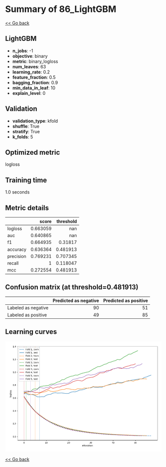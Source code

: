# Summary of 86_LightGBM

[<< Go back](../README.md)


## LightGBM
- **n_jobs**: -1
- **objective**: binary
- **metric**: binary_logloss
- **num_leaves**: 63
- **learning_rate**: 0.2
- **feature_fraction**: 0.5
- **bagging_fraction**: 0.9
- **min_data_in_leaf**: 10
- **explain_level**: 0

## Validation
 - **validation_type**: kfold
 - **shuffle**: True
 - **stratify**: True
 - **k_folds**: 5

## Optimized metric
logloss

## Training time

1.0 seconds

## Metric details
|           |    score |   threshold |
|:----------|---------:|------------:|
| logloss   | 0.663059 |  nan        |
| auc       | 0.640865 |  nan        |
| f1        | 0.664935 |    0.31817  |
| accuracy  | 0.636364 |    0.481913 |
| precision | 0.769231 |    0.707345 |
| recall    | 1        |    0.118047 |
| mcc       | 0.272554 |    0.481913 |


## Confusion matrix (at threshold=0.481913)
|                     |   Predicted as negative |   Predicted as positive |
|:--------------------|------------------------:|------------------------:|
| Labeled as negative |                      90 |                      51 |
| Labeled as positive |                      49 |                      85 |

## Learning curves
![Learning curves](learning_curves.png)

[<< Go back](../README.md)
